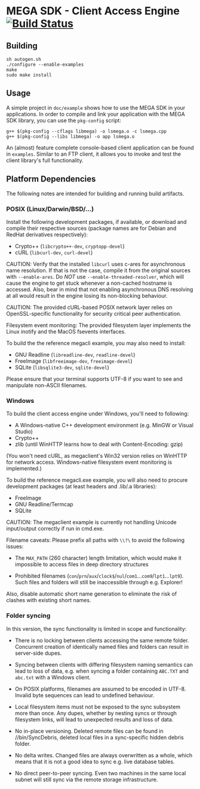 # MEGA SDK - Client Access Engine  [![Build Status](https://travis-ci.org/meganz/sdk2.svg)](https://travis-ci.org/meganz/sdk2)

Building
--------

    sh autogen.sh
    ./configure --enable-examples
    make
    sudo make install

Usage
-----

A simple project in `doc/example` shows how to use the MEGA SDK
in your applications.  In order to compile and link your
application with the MEGA SDK library, you can use the `pkg-config` script:

    g++ $(pkg-config --cflags libmega) -o lsmega.o -c lsmega.cpp
    g++ $(pkg-config --libs libmega) -o app lsmega.o

An (almost) feature complete console-based client application can be found
in `examples`. Similar to an FTP client, it allows you to invoke and test
the client library's full functionality.


Platform Dependencies
---------------------

The following notes are intended for building and running build
artifacts.


### POSIX (Linux/Darwin/BSD/...)

Install the following development packages, if available, or download
and compile their respective sources (package names are for
Debian and RedHat derivatives respectively):

* Crypto++ (`libcrypto++-dev`, `cryptopp-devel`)
* cURL (`libcurl-dev`, `curl-devel`)

CAUTION: Verify that the installed `libcurl` uses c-ares for
asynchronous name resolution.  If that is not the case, compile it
from the original sources with `--enable-ares`.  Do *NOT* use
`--enable-threaded-resolver`, which will cause the engine to get
stuck whenever a non-cached hostname is accessed. Also, bear in mind
that not enabling asynchronous DNS resolving at all would result in
the engine losing its non-blocking behaviour.

CAUTION: The provided cURL-based POSIX network layer relies on
OpenSSL-specific functionality for security critical peer authentication.

Filesystem event monitoring: The provided filesystem layer implements
the Linux inotify and the MacOS fsevents interfaces.

To build the the reference megacli example, you may also need to install:

* GNU Readline (`libreadline-dev`, `readline-devel`)
* FreeImage (`libfreeimage-dev`, `freeimage-devel`)
* SQLite (`libsqlite3-dev`, `sqlite-devel`)

Please ensure that your terminal supports UTF-8 if you want to see and
manipulate non-ASCII filenames.


### Windows

To build the client access engine under Windows, you'll need to following:

* A Windows-native C++ development environment (e.g. MinGW or Visual Studio)
* Crypto++
* zlib (until WinHTTP learns how to deal with Content-Encoding: gzip)

(You won't need cURL, as megaclient's Win32 version relies on WinHTTP
for network access. Windows-native filesystem event monitoring is
implemented.)

To build the reference megacli.exe example, you will also need to procure
development packages (at least headers and .lib/.a libraries):

* FreeImage
* GNU Readline/Termcap
* SQLite

CAUTION: The megaclient example is currently not handling Unicode
input/output correctly if run in cmd.exe.

Filename caveats: Please prefix all paths with `\\?\` to avoid the following
issues:

* The `MAX_PATH` (260 character) length limitation, which would make it
impossible to access files in deep directory structures

* Prohibited filenames (`con`/`prn`/`aux`/`clock$`/`nul`/`com1`...`com9`/`lpt1`...`lpt9`).
Such files and folders will still be inaccessible through e.g. Explorer!

Also, disable automatic short name generation to eliminate the risk of
clashes with existing short names.


### Folder syncing

In this version, the sync functionality is limited in scope and functionality:

* There is no locking between clients accessing the same remote folder.
Concurrent creation of identically named files and folders can result in
server-side dupes.

* Syncing between clients with differing filesystem naming semantics can
lead to loss of data, e.g. when syncing a folder containing `ABC.TXT` and
`abc.txt` with a Windows client.

* On POSIX platforms, filenames are assumed to be encoded in UTF-8. Invalid
byte sequences can lead to undefined behaviour.

* Local filesystem items must not be exposed to the sync subsystem more
than once. Any dupes, whether by nesting syncs or through filesystem links,
will lead to unexpected results and loss of data.

* No in-place versioning. Deleted remote files can be found in
//bin/SyncDebris, deleted local files in a sync-specific hidden debris
folder.

* No delta writes. Changed files are always overwritten as a whole, which
means that it is not a good idea to sync e.g. live database tables.

* No direct peer-to-peer syncing. Even two machines in the same local subnet
will still sync via the remote storage infrastructure.
